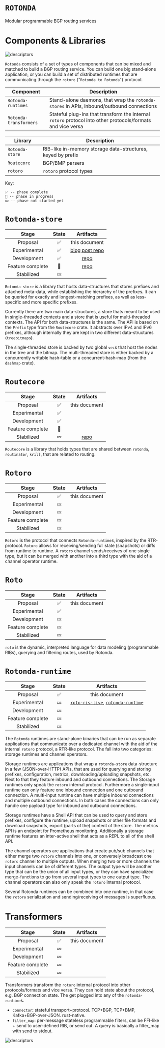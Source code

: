 `ROTONDA`
=========

Modular programmable BGP routing services

Components & Libraries
======================

![descriptors](images/rotonda-components.png)

`Rotonda` consists of a set of types of components that can be mixed and matched to build a BGP routing service. You can build one big stand-alone application, or you can build a set of distributed runtimes that are communicating through the `rotoro` ("`Rotonda to Rotonda`") protocol.

| Component | Description |
|----------|-------------|
| `Rotonda-runtimes`       | Stand-alone daemons, that wrap the `rotonda-stores` in APIs, inbound/outbound connections |
| `Rotonda-transformers`   | Stateful plug-ins that transform the internal `rotoro` protocol into other protocols/formats and vice versa |

| Library | Description |
|---------|-------------|
| `Rotonda-store`         | RIB-like in-memory storage data-structures, keyed by prefix |
| `Routecore`             | BGP/BMP parsers |
| `rotoro`                | `rotoro` protocol types |


Key:

    ✅ -- phase complete
    🦀 -- phase in progress
    💤 -- phase not started yet


`Rotonda-store`
===============

| Stage | State | Artifacts |
|:----:|:----:|:--------:|
| Proposal | ✅ | this document |
| Experimental | ✅ | [blog post repo](https://github.com/NLnetLabs/try-tries-and-trees) |
| Development | ✅ | [repo](https://github.com/NLnetLabs/rotonda-store) |
| Feature complete | 🦀 | [repo](https://github.com/NLnetLabs/rotonda-store) |
| Stabilized | 💤 |  |

`Rotonda-store` is a library that hosts data-structures that stores prefixes and attached meta-data, while establishing the hierarchy of the prefixes. It can be queried for exactly and longest-matching prefixes, as well as less-specific and more specific prefixes.

Currently there are two main data-structures, a store thats meant to be used in single-threaded contexts and a store that is useful for multi-threaded contexts. The API for both data-structures is the same. The API is based on the `Prefix` type from the `Routecore` crate. It abstracts over IPv4 and IPv6 prefixes, although internally they are kept in two different data-structures (`treebitmap`s).

The single-threaded store is backed by two global `vec`s that host the nodes in the tree and the bitmap. The multi-threaded store is either backed by a concurrently writable hash-table or a concurrent-hash-map (from the `dashmap` crate).

`Routecore`
===========

| Stage | State | Artifacts |
|:----:|:----:|:--------:|
| Proposal | ✅ | this document |
| Experimental | ✅ | |
| Development | ✅ |  |
| Feature complete | 🦀 | |
| Stabilized | 💤 |  [repo](https://github.com/NLnetLabs/routecore) |

`Routecore` is a library that holds types that are shared between `rotonda`, `routinator`, `krill`, that are related to routing.


`Rotoro`
========

| Stage | State | Artifacts |
|:----:|:----:|:--------:|
| Proposal | ✅ | this document |
| Experimental | 💤 | |
| Development | 💤 |  |
| Feature complete | 💤 | |
| Stabilized | 💤 | |

`Rotoro` is the protocol that connects `Rotonda-runtime`s, inspired by the RTR-protocol. `Rotoro` allows for receiving/sending full state (snapshots) or diffs from runtime to runtime. A `rotoro` channel sends/receives of one single type, but it can be merged with another into a third type with the aid of a channel operator runtime.

`Roto`
======

| Stage | State | Artifacts |
|:----:|:----:|:--------:|
| Proposal | ✅ | this document |
| Experimental | ✅ | |
| Development | 💤 |  |
| Feature complete | 💤 | |
| Stabilized | 💤 | |

`roto` is the dynamic, interpreted language for data modeling (programmable RIBs), querying and filtering routes, used by Rotonda.

`Rotonda-runtime`
==================

| Stage | State | Artifacts |
|:----:|:----:|:--------:|
| Proposal | ✅ | this document |
| Experimental | 💤 | [`roto-ris-live`](https://github.com/NLnetLabs/roto-ris-live), [`rotonda-runtime`](https://github.com/NLnetLabs/rotonda-runtime) |
| Development | 💤  | |
| Feature complete | 💤 | |
| Stabilized | 💤 |  |

The `Rotonda` runtimes are stand-alone binaries that can be run as separate applications that communicate over a dedicated channel with the aid of the internal `rotoro` protocol, a RTR-like protocol. The fall into two categories: storage runtimes and channel operators.

Storage runtimes are applications that wrap a `rotonda-store` data-structure in a few (JSON-over-HTTP) APIs, that are used for querying and storing prefixes, configuration, metrics, downloading/uploading snapshots, etc. Next to that they feature inbound and outbound connections. The Storage runtimes only speak the `rotoro` internal protocol. Furthermore a single-input runtime can only feature one inbound connection and one outbound connection. A multi-input runtime can have multiple inbound connections and multiple outbound connections. In both cases the connections can only handle one payload type for inbound and outbound connections.

Storage runtimes have a Shell API that can be used to query and store prefixes, configure the runtime, upload snapshots or other file formats and download snapshots, export (parts of the) content of the store. The metrics API is an endpoint for Prometheus monitoring. Additionally a storage runtime features an inter-active shell that acts as a REPL to all of the shell API.

The channel operators are applications that create pub/sub channels that either merge two `rotoro` channels into one, or conversely broadcast one `rotoro` channel to multiple outputs.
When merging two or more channels the input channels can be of different types. The output type will be another type that can be the union of all input types, or they can have specialized merge-functions to go from several input types to one output type. The channel operators can also only speak the `rotoro` internal protocol.

Several Rotonda runtimes can be combined into one runtime, in that case the `rotoro` serialization and sending/receiving of messages is superfluous.

Transformers
============

| Stage | State | Artifacts |
|:----:|:----:|:--------:|
| Proposal | ✅ | this document |
| Experimental | 💤 | |
| Development | 💤 | |
| Feature complete | 💤 | |
| Stabilized | 💤 |  |

Transformers transform the `rotoro` internal protocol into other protocols/formats and vice versa. They can hold state about the protocol, e.g. BGP connection state. The get plugged into any of the `rotonda-runtime`s.

- `connector`: stateful transport+protocol. TCP+BGP, TCP+BMP, Kafka+BGP-over-JSON. rust-native.
- `filter_map`: per-message stateless programmable filters, can be FFI-like + send to user-defined RIB, or send out. A query is basically a filter_map with send to stdout.

![descriptors](images/rotonda-examples.png)

